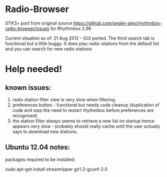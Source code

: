 Radio-Browser
=============

GTK3+ port from original source https://github.com/segler-alex/rhythmbox-radio-browser/issues
for Rhythmbox 2.96

Current situation as of:
21 Aug 2012 - GUI ported. The third search tab is functional but a little buggy. 
It does play radio-stations from the default list and you can search for new radio stations

Help needed! 
============

known issues: 
-------------

1. radio station filter view is very slow when filtering.
2. preferences button - functional but needs code cleanup (duplication of code and stop the need to restart rhythmbox before preferences are recognised)
3. the station filter always seems to retrieve a new list on startup hence appears very slow - probably should really cache until the user actually says to download new stations.


Ubuntu 12.04 notes:
-------------------

packages required to be installed:

   sudo apt-get install streamripper gir1.2-gconf-2.0


